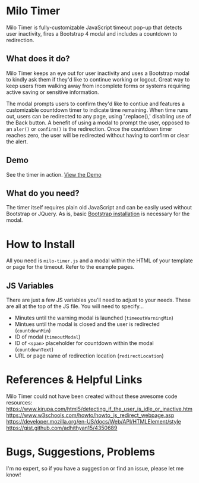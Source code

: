 # Milo Timer
Milo Timer is fully-customizable JavaScript timeout pop-up that detects user inactivity, fires a Bootstrap 4 modal and includes a countdown to redirection.
## What does it do? 
Milo Timer keeps an eye out for user inactivity and uses a Bootstrap modal to kindly ask them if they'd like to continue working or logout. Great way to keep users from walking away from incomplete forms or systems requiring active saving or sensitive information.  

The modal prompts users to confirm they'd like to contiue and features a customizable countdown timer to indicate time remaining. When time runs out, users can be redirected to any page, using '.replace(),' disabling use of the Back button.  A benefit of using a modal to prompt the user, opposed to an `aler()` or `confirm()` is the redirection.  Once the countdown timer reaches zero, the user will be redirected without having to confirm or clear the alert. 
## Demo
See the timer in action.  [View the Demo](https://jlschillinger.github.io/Milo-Timer/example.html)

## What do you need? 
The timer itself requires plain old JavaScript and can be easily used without Bootstrap or JQuery.  As is, basic [Bootstrap installation](https://getbootstrap.com/) is necessary for the modal. 

# How to Install
All you need is `milo-timer.js` and a modal within the HTML of your template or page for the timeout.  Refer to the example pages.

## JS Variables
There are just a few JS variables you'll need to adjust to your needs.  These are all at the top of the JS file.  You will need to specify... 

- Minutes until the warning modal is launched (`timeoutWarningMin`) 
- Mintues until the modal is closed and the user is redirected (`countdownMin`)
- ID of modal (`timeoutModal`)
- ID of `<span>` placeholder for countdown within the modal (`countdownText`)
- URL or page name of redirection location (`redirectLocation`)

# References & Helpful Links
Milo Timer could not have been created without these awesome code resources:
https://www.kirupa.com/html5/detecting_if_the_user_is_idle_or_inactive.htm
https://www.w3schools.com/howto/howto_js_redirect_webpage.asp
https://developer.mozilla.org/en-US/docs/Web/API/HTMLElement/style
https://gist.github.com/adhithyan15/4350689

# Bugs, Suggestions, Problems
I'm no expert, so if you have a suggestion or find an issue, please let me know! 
